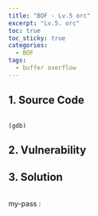 ```yaml
---
title: "BOF - Lv.5 orc"
excerpt: "Lv.5. orc"
toc: true
toc_sticky: true
categories:
  - BOF
tags:
  - buffer overflow
---
```


## 1. Source Code
```c

```
```
(gdb)

```

## 2. Vulnerability


## 3. Solution

```

``` 
my-pass : 